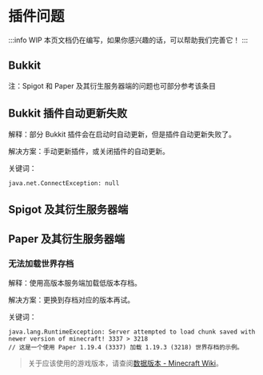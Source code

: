 # 插件问题

:::info WIP
本页文档仍在编写，如果你感兴趣的话，可以帮助我们完善它！
:::

## Bukkit 

注：Spigot 和 Paper 及其衍生服务器端的问题也可部分参考该条目  

## Bukkit 插件自动更新失败 

解释：部分 Bukkit 插件会在启动时自动更新，但是插件自动更新失败了。

解决方案：手动更新插件，或关闭插件的自动更新。

关键词：

```log
java.net.ConnectException: null
```

## Spigot 及其衍生服务器端

## Paper 及其衍生服务器端

### 无法加载世界存档

解释：使用高版本服务端加载低版本存档。

解决方案：更换到存档对应的版本再试。

关键词：

```log
java.lang.RuntimeException: Server attempted to load chunk saved with newer version of minecraft! 3337 > 3218
// 这是一个使用 Paper 1.19.4 (3337) 加载 1.19.3 (3218) 世界存档的示例。
```

> 关于应该使用的游戏版本，请查阅[数据版本 - Minecraft Wiki](https://minecraft.fandom.com/zh/wiki/数据版本#数据版本列表)。



